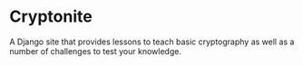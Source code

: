 # Cryptonite

A Django site that provides lessons to teach basic cryptography as well as a number of challenges to test your knowledge.
